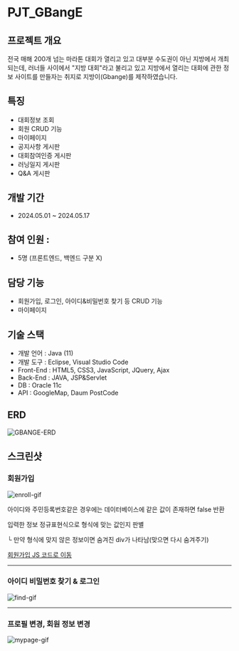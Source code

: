 # PJT_GBangE
## 프로젝트 개요
전국 매해 200개 넘는 마라톤 대회가 열리고 있고 대부분 수도권이 아닌 지방에서 개최되는데, 러너들 사이에서 
"지방 대회"라고 불리고 있고 지방에서 열리는 대회에 관한 정보 사이트를 만들자는 취지로 지방이(Gbange)를 제작하였습니다.

## 특징
  - 대회정보 조회
  - 회원 CRUD 기능
  - 마이페이지
  - 공지사항 게시판
  - 대회참여인증 게시판
  - 러닝일지 게시판
  - Q&A 게시판

## 개발 기간
  - 2024.05.01 ~ 2024.05.17

## 참여 인원 : 
  - 5명 (프론트엔드, 백엔드 구분 X)

## 담당 기능
  - 회원가입, 로그인, 아이디&비밀번호 찾기 등 CRUD 기능
  - 마이페이지

## 기술 스택
  - 개발 언어 : Java (11)
  - 개발 도구 : Eclipse, Visual Studio Code
  - Front-End : HTML5, CSS3, JavaScript, JQuery, Ajax
  - Back-End : JAVA, JSP&Servlet
  - DB : Oracle 11c
  - API : GoogleMap, Daum PostCode

## ERD
![GBANGE-ERD](https://github.com/user-attachments/assets/4263e8e5-7f14-4fea-a6fa-e28a73036e95)

## 스크린샷

  ### 회원가입
  ![enroll-gif](https://github.com/user-attachments/assets/cdfaa4fc-55b9-440f-a393-f8b8ffee65c7)

  아이디와 주민등록번호같은 경우에는 데이터베이스에 같은 값이 존재하면 false 반환

  입력한 정보 정규표현식으로 형식에 맞는 값인지 판별

  └ 만약 형식에 맞지 않은 정보이면 숨겨진 div가 나타남(맞으면 다시 숨겨주기)

  [회원가입 JS 코드로 이동](https://github.com/yksr7948/PJT_GBangE-Taeung/blob/0853076bdff8edd91f32d39a23998b0106b8ca7f/GBangE/src/main/webapp/views/member/enrollForm.jsp#L12)
  
  ---
  
  ### 아이디 비밀번호 찾기 & 로그인
  ![find-gif](https://github.com/user-attachments/assets/e50dd848-59bf-43bd-a758-8dd60ab653ae)
  
  ---

  ### 프로필 변경, 회원 정보 변경
  ![mypage-gif](https://github.com/user-attachments/assets/c4c6eb9b-f523-440d-b5c9-ddc9aae66b66)


  
